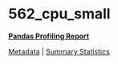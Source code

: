 # 562_cpu_small

[**Pandas Profiling Report**](https://epistasislab.github.io/penn-ml-benchmarks/profile/562_cpu_small.html)

[Metadata](metadata.yaml) | [Summary Statistics](summary_stats.csv)

